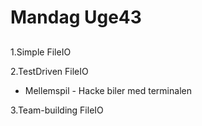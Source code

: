 # Mandag Uge43
## 

1.Simple FileIO

2.TestDriven FileIO

- Mellemspil - Hacke biler med terminalen

3.Team-building FileIO



